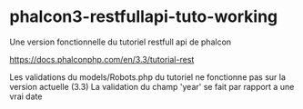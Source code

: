 # phalcon3-restfullapi-tuto-working
Une version fonctionnelle du tutoriel restfull api de phalcon

https://docs.phalconphp.com/en/3.3/tutorial-rest

Les validations du models/Robots.php du tutoriel ne fonctionne pas sur la version actuelle (3.3)
La validation du champ 'year' se fait par rapport a une vrai date
